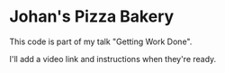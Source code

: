 # Johan's Pizza Bakery

This code is part of my talk "Getting Work Done".

I'll add a video link and instructions when they're ready.
